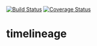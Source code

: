 [![Build Status](https://travis-ci.org/basbloemsaat/timelineage.svg?branch=master)](https://travis-ci.org/basbloemsaat/timelineage)
[![Coverage Status](https://coveralls.io/repos/github/basbloemsaat/timelineage/badge.svg?branch=master)](https://coveralls.io/github/basbloemsaat/timelineage?branch=master)

# timelineage


